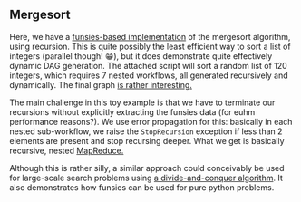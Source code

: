 ## Mergesort

Here, we have a [funsies-based implementation](./mergesort.py) of the
mergesort algorithm, using recursion. This is quite possibly the least
efficient way to sort a list of integers (parallel though! 😁), but it does
demonstrate quite effectively dynamic DAG generation. The attached script will
sort a random list of 120 integers, which requires 7 nested workflows, all
generated recursively and dynamically. The final graph [is rather
interesting.](./graph.pdf)

The main challenge in this toy example is that we have to terminate our
recursions without explicitly extracting the funsies data (for euhm
performance reasons?). We use error propagation for this: basically in each
nested sub-workflow, we raise the `StopRecursion` exception if less than 2
elements are present and stop recursing deeper. What we get is basically
recursive, nested
[MapReduce.](https://hadoop.apache.org/docs/current/hadoop-mapreduce-client/hadoop-mapreduce-client-core/MapReduceTutorial.html)

Although this is rather silly, a similar approach could conceivably be used
for large-scale search problems using [a divide-and-conquer
algorithm](https://en.wikipedia.org/wiki/Bisection_method). It also
demonstrates how funsies can be used for pure python problems.



